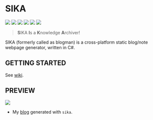 # SIKA

![](https://img.shields.io/github/commit-activity/m/Sharp0802/blogman)
![](https://img.shields.io/github/languages/code-size/Sharp0802/blogman)
![](https://img.shields.io/github/license/Sharp0802/blogman)
![](https://img.shields.io/github/v/tag/Sharp0802/blogman)
![](https://img.shields.io/github/actions/workflow/status/Sharp0802/blogman/dotnet.yml?branch=master)
![](https://img.shields.io/github/repo-size/Sharp0802/blogman)

> **S**IKA **I**s a **K**nowledge **A**rchiver!

SIKA (formerly called as blogman) is a cross-platform static blog/note webpage generator, written in C#.

## GETTING STARTED

See [wiki](https://github.com/Sharp0802/blogman/wiki/Getting-Started).

## PREVIEW

![](img/screenshot.png)

- My [blog](https://sharp0802.github.io) generated with `sika`.
